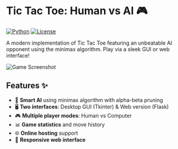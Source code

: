 # Tic Tac Toe: Human vs AI 🎮

[![Python](https://img.shields.io/badge/Python-3.8%2B-blue.svg)](https://python.org)
[![License](https://img.shields.io/badge/License-MIT-green.svg)](LICENSE)

A modern implementation of Tic Tac Toe featuring an unbeatable AI opponent using the minimax algorithm. Play via a sleek GUI or web interface!

![Game Screenshot](https://via.placeholder.com/400x250.png?text=Tic+Tac+Toe+Screenshot)

## Features ✨

- 🤖 **Smart AI** using minimax algorithm with alpha-beta pruning
- 🖥 **Two interfaces**: Desktop GUI (Tkinter) & Web version (Flask)
- 🎮 **Multiple player modes**: Human vs Computer
- 📊 **Game statistics** and move history
- 🌐 **Online hosting** support
- 📱 **Responsive web interface**